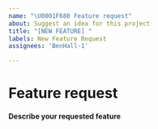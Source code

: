 ```yaml
---
name: "\U0001F680 Feature request"
about: Suggest an idea for this project
title: "[NEW FEATURE] "
labels: New Feature Request
assignees: 'BenHall-1'

---
```


# Feature request

<!-- This template is for feature requests. Please fill out the following: -->

#### Describe your requested feature

<!--
Feel free to describe in as much detail as you wish.

If you are requesting a cog to be included in core: 
    - Describe the functionality in as much detail as possible
    - Include the command structure, if possible
    - Please note that unless it's something that should be core functionality, we reserve the right to reject your suggestion.
      
If you are requesting a command:
    - Describe the intended functionality for the command
    - Note any restrictions on who can use the command or where it can be used
   
-->
